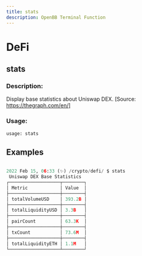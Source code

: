 ```yaml
---
title: stats
description: OpenBB Terminal Function
---
```


# DeFi

## stats

### Description: 

Display base statistics about Uniswap DEX. [Source: https://thegraph.com/en/]

### Usage: 
```python
usage: stats
```



## Examples

```python

2022 Feb 15, 06:33 (✨) /crypto/defi/ $ stats
 Uniswap DEX Base Statistics
┌───────────────────┬────────┐
│ Metric            │ Value  │
├───────────────────┼────────┤
│ totalVolumeUSD    │ 393.2B │
├───────────────────┼────────┤
│ totalLiquidityUSD │ 3.3B   │
├───────────────────┼────────┤
│ pairCount         │ 63.3K  │
├───────────────────┼────────┤
│ txCount           │ 73.6M  │
├───────────────────┼────────┤
│ totalLiquidityETH │ 1.1M   │
└───────────────────┴────────┘

```

